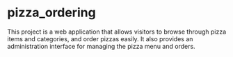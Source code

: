 # pizza_ordering
This project is a web application that allows visitors to browse through pizza items and categories, and order pizzas easily. It also provides an administration interface for managing the pizza menu and orders.
